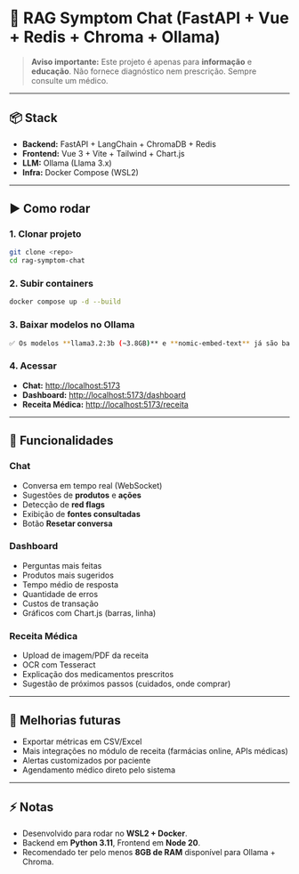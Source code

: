 # 🤖 RAG Symptom Chat (FastAPI + Vue + Redis + Chroma + Ollama)

> **Aviso importante:** Este projeto é apenas para **informação** e **educação**. Não fornece diagnóstico nem prescrição. Sempre consulte um médico.

---

## 📦 Stack
- **Backend:** FastAPI + LangChain + ChromaDB + Redis
- **Frontend:** Vue 3 + Vite + Tailwind + Chart.js
- **LLM:** Ollama (Llama 3.x)
- **Infra:** Docker Compose (WSL2)

---

## ▶️ Como rodar

### 1. Clonar projeto
```bash
git clone <repo>
cd rag-symptom-chat
```

### 2. Subir containers
```bash
docker compose up -d --build
```

### 3. Baixar modelos no Ollama
```bash
✅ Os modelos **llama3.2:3b (~3.8GB)** e **nomic-embed-text** já são baixados automaticamente no `docker compose up`.
```

### 4. Acessar
- **Chat:** [http://localhost:5173](http://localhost:5173)  
- **Dashboard:** [http://localhost:5173/dashboard](http://localhost:5173/dashboard)  
- **Receita Médica:** [http://localhost:5173/receita](http://localhost:5173/receita)  

---

## 💬 Funcionalidades

### Chat
- Conversa em tempo real (WebSocket)
- Sugestões de **produtos** e **ações**
- Detecção de **red flags**
- Exibição de **fontes consultadas**
- Botão **Resetar conversa**

### Dashboard
- Perguntas mais feitas
- Produtos mais sugeridos
- Tempo médio de resposta
- Quantidade de erros
- Custos de transação
- Gráficos com Chart.js (barras, linha)

### Receita Médica
- Upload de imagem/PDF da receita
- OCR com Tesseract
- Explicação dos medicamentos prescritos
- Sugestão de próximos passos (cuidados, onde comprar)

---

## 🚀 Melhorias futuras
- Exportar métricas em CSV/Excel
- Mais integrações no módulo de receita (farmácias online, APIs médicas)
- Alertas customizados por paciente
- Agendamento médico direto pelo sistema

---

## ⚡ Notas
- Desenvolvido para rodar no **WSL2 + Docker**.
- Backend em **Python 3.11**, Frontend em **Node 20**.
- Recomendado ter pelo menos **8GB de RAM** disponível para Ollama + Chroma.

